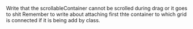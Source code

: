Write that the scrollableContainer cannot be scrolled during drag or it goes to shit
Remember to write about attaching first thte container to which grid is connected if it is being add by class.